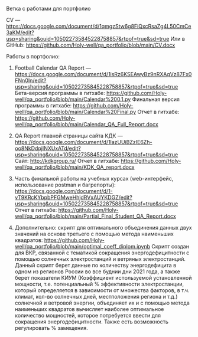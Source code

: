 Ветка с работами для портфолио

CV — https://docs.google.com/document/d/1qmgzStw6g8FiQxcRsaZg4L50CmCe3aKM/edit?usp=sharing&ouid=105022735845228758857&rtpof=true&sd=true
Или в GitHub: https://github.com/Holy-well/qa_portfolio/blob/main/CV.docx

Работы в портфолио:

1) Football Calendar QA Report — https://docs.google.com/document/d/1isRz6KSEAwyBz9nRXAqVz87Fx0FNn0In/edit?usp=sharing&ouid=105022735845228758857&rtpof=true&sd=true
Бета-версия программы в гитхабе: https://github.com/Holy-well/qa_portfolio/blob/main/Calendar%200.1.py
Финальная версия программы в гитхабе: https://github.com/Holy-well/qa_portfolio/blob/main/Calendar%20Final.py
Отчет в гитхабе: https://github.com/Holy-well/qa_portfolio/blob/main/Calendar_QA_Full_Report.docx

2) QA Report главной страницы сайта КДК — https://docs.google.com/document/d/1lazUUiBZzIE6Zh-oo8NkDdpjINXUxATd/edit?usp=sharing&ouid=105022735845228758857&rtpof=true&sd=true
Сайт: http://kdkgroup.ru/
Отчет в гитхабе: https://github.com/Holy-well/qa_portfolio/blob/main/KDK_QA_report.docx

3) Часть финальной работы на учебных курсах (web-интерфейс, использование postman и багрепорты): https://docs.google.com/document/d/1-vT9KRcKYbpbPFGMweHhjdRVxAUYKDGZ/edit?usp=sharing&ouid=105022735845228758857&rtpof=true&sd=true
Отчет в гитхабе: https://github.com/Holy-well/qa_portfolio/blob/main/Partial_Final_Student_QA_Report.docx

4) Дополнительно: скрипт для оптимального объединения данных двух значений на основе третьего с помощью метода наименьших квадратов: https://github.com/Holy-well/qa_portfolio/blob/main/optimal_coeff_diplom.ipynb
Скрипт создан для ВКР, связанной с тематикой сокращения энергодефицитности с помощью солнечных электростанций и ветряных электростанций. Данный скрипт берет данные по количеству энергодефицита в одном из регионов России во все буднии дни 2021 года, а также берет показатели КИУМ (Коэффициент используемой установленной мощности, т.е. потенциальный % эффективности электростанции, который определяется в зависимости от множества факторов, в т.ч. климат, кол-во солнечных дней, местположения региона и т.д.) солнечной и ветровой энергии, объединяет их и с помощью метода наименьших квадратов вычисляет наиболее оптимальное количество мощностей, которое потребуется ввести для сокращения энергодефицитности. Также есть возможность регулировать % замещения.

